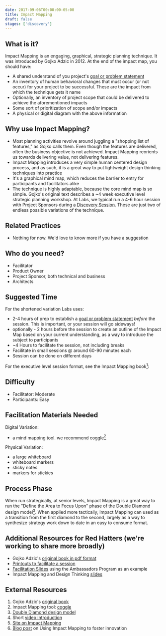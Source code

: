 ```yaml
---
date: 2017-09-06T00:00:00-05:00
title: Impact Mapping
draft: false
stages: ['discovery']
---
```


## What is it?

Impact Mapping is an engaging, graphical, strategic planning technique. It was introduced by Gojko Adzic in 2012. At the end of the impact map, you should have:

- A shared understand of you project's [goal or problem statement](/waypoints/why-is-defined/)
- An inventory of human behavioral changes that must occur (or not occur) for your project to be successful. These are the impact from which the technique gets it name
- Optionally, an inventory of project scope that could be delivered to achieve the aforementioned impacts
- Some sort of prioritization of scope and/or impacts
- A physical or digital diagram with the above information

## Why use Impact Mapping?

- Most planning activities revolve around juggling a "shopping list of features," as Gojko calls them. Even though the features are delivered, often the business objective is not achieved. Impact Mapping reorients us towards delivering value, not delivering features.
- Impact Mapping introduces a very simple human centered design process, and as such, it is a great way to put lightweight design thinking techniques into practice
- It's a graphical mind map, which reduces the barrier to entry for participants and facilitators alike
- The technique is highly adaptable, because the core mind map is so simple. Gojko's original text describes a ~4 week executive level strategic planning workshop. At Labs, we typical run a 4-6 hour session with Project Sponsors during a [Discovery Session](/routes/discovery-session/). These are just two of endless possible variations of the technique.

## Related Practices

- Nothing for now. We'd love to know more if you have a suggestion

## Who do you need?

- Facilitator
- Product Owner
- Project Sponsor, both technical and business
- Architects

## Suggested Time

For the shortened variation Labs uses:

- 2-4 hours of prep to establish a [goal or problem statement](/waypoints/why-is-defined/) _before_ the session. This is important, or your session will go sideways!
- optionally - 2 hours before the session to create an outline of the Impact Map based on your current understanding, as a way to introduce the subject to participants
- ~4 Hours to facilitate the session, not including breaks
- Facilitate in small sessions @ around 60-90 minutes each
- Session can be done on different days

For the executive level session format, see the Impact Mapping book[<sup>1</sup>](#footnote-1):

## Difficulty

- Facilitator: Moderate
- Participants: Easy

## Facilitation Materials Needed

Digital Variation:

- a mind mapping tool. we recommend coggle[<sup>2</sup>](#footnote-2)

Physical Variation:

- a large whiteboard
- whiteboard markers
- sticky notes
- markers for stickies

## Process Phase

When run strategically, at senior levels, Impact Mapping is a great way to run the "Define the Area to Focus Upon" phase of the Double Diamond design model[<sup>3</sup>](#footnote-3). When applied more tactically, Impact Mapping can used as a transition from the first diamond to the second, largely as a way to synthesize strategy work down to date in an easy to consume format.

## Additional Resources for Red Hatters (we're working to share more broadly)

- Gojko Adzic's [original book in pdf format](https://mojo.redhat.com/docs/DOC-988976)
- [Printouts to facilitate a session](https://drive.google.com/drive/folders/0By2q4H1d4ahQS2M3UGVrZ0dtT2c)
- [Facilitation Slides](https://docs.google.com/a/redhat.com/presentation/d/1xGRapKJtNFEUeY5mMT7Vrljd325wD8oPo9yOhU7mod4/edit?usp=sharing) using the Ambassadors Program as an example
- Impact Mapping and Design Thinking [slides](https://docs.google.com/presentation/d/1io_4_pUqhgjrlZotcTUF3se4Uu-9qQqlJKj1pHtx9Vc/edit#slide=id.g2542fa993d_0_0)

## External Resources

1. <a name="footnote-1"></a>Gojko Adzic's [original book](https://www.impactmapping.org/book.html)
2. <a name="footnote-2"></a>Impact Mapping tool: [coggle](https://coggle.it/)
3. <a name="footnote-3"></a>[Double Diamond design model](https://medium.com/digital-experience-design/how-to-apply-a-design-thinking-hcd-ux-or-any-creative-process-from-scratch-b8786efbf812)
4. Short [video introduction](https://www.youtube.com/watch?v=y4Rj05YVg_E)
5. [Site on Impact Mapping](https://www.impactmapping.org/)
6. [Blog post](https://opensource.com/open-organization/17/6/experiment-impact-mapping) on Using Impact Mapping to foster innovation
